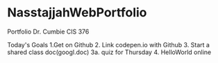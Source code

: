 # NasstajjahWebPortfolio
Portfolio Dr. Cumbie CIS 376

Today's Goals
1.Get on Github
2. Link codepen.io with Github
3. Start a shared class doc(googl.doc) 
  3a. quiz for Thursday
4. HelloWorld online  
